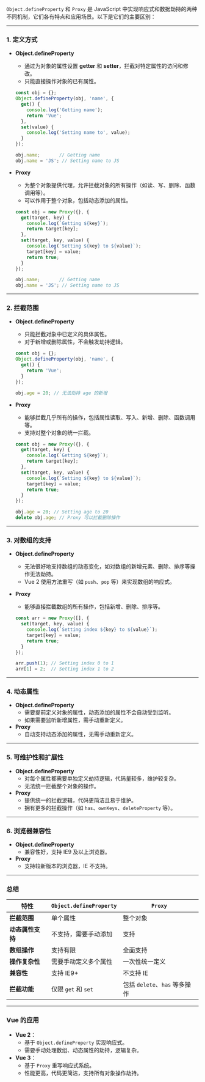 `Object.defineProperty` 和 `Proxy` 是 JavaScript 中实现响应式和数据劫持的两种不同机制，它们各有特点和应用场景。以下是它们的主要区别：

------

### **1. 定义方式**

- **Object.defineProperty**

  - 通过为对象的属性设置 **getter** 和 **setter**，拦截对特定属性的访问和修改。
  - 只能直接操作对象的已有属性。

  ```js
  const obj = {};
  Object.defineProperty(obj, 'name', {
    get() {
      console.log('Getting name');
      return 'Vue';
    },
    set(value) {
      console.log('Setting name to', value);
    }
  });
  
  obj.name;       // Getting name
  obj.name = 'JS'; // Setting name to JS
  ```

- **Proxy**

  - 为整个对象提供代理，允许拦截对象的所有操作（如读、写、删除、函数调用等）。
  - 可以作用于整个对象，包括动态添加的属性。

  ```js
  const obj = new Proxy({}, {
    get(target, key) {
      console.log(`Getting ${key}`);
      return target[key];
    },
    set(target, key, value) {
      console.log(`Setting ${key} to ${value}`);
      target[key] = value;
      return true;
    }
  });
  
  obj.name;       // Getting name
  obj.name = 'JS'; // Setting name to JS
  ```

------

### **2. 拦截范围**

- **Object.defineProperty**

  - 只能拦截对象中已定义的具体属性。
  - 对于新增或删除属性，不会触发劫持逻辑。

  ```js
  const obj = {};
  Object.defineProperty(obj, 'name', {
    get() {
      return 'Vue';
    }
  });
  
  obj.age = 20; // 无法劫持 age 的新增
  ```

- **Proxy**

  - 能够拦截几乎所有的操作，包括属性读取、写入、新增、删除、函数调用等。
  - 支持对整个对象的统一拦截。

  ```js
  const obj = new Proxy({}, {
    get(target, key) {
      console.log(`Getting ${key}`);
      return target[key];
    },
    set(target, key, value) {
      console.log(`Setting ${key} to ${value}`);
      target[key] = value;
      return true;
    }
  });
  
  obj.age = 20; // Setting age to 20
  delete obj.age; // Proxy 可以拦截删除操作
  ```

------

### **3. 对数组的支持**

- **Object.defineProperty**

  - 无法很好地支持数组的动态变化，如对数组的新增元素、删除、排序等操作无法劫持。
  - Vue 2 使用方法重写（如 `push`、`pop` 等）来实现数组的响应式。

- **Proxy**

  - 能够直接拦截数组的所有操作，包括新增、删除、排序等。

  ```js
  const arr = new Proxy([], {
    set(target, key, value) {
      console.log(`Setting index ${key} to ${value}`);
      target[key] = value;
      return true;
    }
  });
  
  arr.push(1); // Setting index 0 to 1
  arr[1] = 2;  // Setting index 1 to 2
  ```

------

### **4. 动态属性**

- **Object.defineProperty**
  - 需要提前定义对象的属性，动态添加的属性不会自动受到监听。
  - 如果需要监听新增属性，需手动重新定义。
- **Proxy**
  - 自动支持动态添加的属性，无需手动重新定义。

------

### **5. 可维护性和扩展性**

- **Object.defineProperty**
  - 对每个属性都需要单独定义劫持逻辑，代码量较多，维护较复杂。
  - 无法统一拦截整个对象的操作。
- **Proxy**
  - 提供统一的拦截逻辑，代码更简洁且易于维护。
  - 拥有更多的拦截操作（如 `has`、`ownKeys`、`deleteProperty` 等）。

------

### **6. 浏览器兼容性**

- **Object.defineProperty**
  - 兼容性好，支持 IE9 及以上浏览器。
- **Proxy**
  - 支持较新版本的浏览器，IE 不支持。

------

### **总结**

| 特性             | `Object.defineProperty` | `Proxy`                       |
| ---------------- | ----------------------- | ----------------------------- |
| **拦截范围**     | 单个属性                | 整个对象                      |
| **动态属性支持** | 不支持，需要手动添加    | 支持                          |
| **数组操作**     | 支持有限                | 全面支持                      |
| **操作复杂性**   | 需要手动定义多个属性    | 一次性统一定义                |
| **兼容性**       | 支持 IE9+               | 不支持 IE                     |
| **拦截功能**     | 仅限 `get` 和 `set`     | 包括 `delete`、`has` 等多操作 |

------

### Vue 的应用

- **Vue 2**：
  - 基于 `Object.defineProperty` 实现响应式。
  - 需要手动处理数组、动态属性的劫持，逻辑复杂。
- **Vue 3**：
  - 基于 `Proxy` 重写响应式系统。
  - 性能更高，代码更简洁，支持所有对象操作劫持。